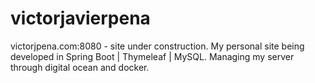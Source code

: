 # victorjavierpena

victorjpena.com:8080 - site under construction.
My personal site being developed in Spring Boot | Thymeleaf | MySQL.
Managing my server through digital ocean and docker. 



